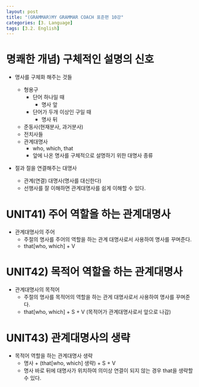 ```yaml
---
layout: post
title: "(GRAMMAR)MY GRAMMAR COACH 표준편 10강"
categories: [3. Language]
tags: [3.2. English]
---
```


# 명쾌한 개념) 구체적인 설명의 신호

* 명사를 구체화 해주는 것들
   * 형용구
      * 단어 하나일 때
         * 명사 앞
      * 단어가 두개 이상인 구일 때
         * 명사 뒤
   * 준동사(현재분사, 과거분사)
   * 전치사들
   * 관계대명사
      * who, which, that
      * 앞에 나온 명사를 구체적으로 설명하기 위한 대명사 종류

* 절과 절을 연결해주는 대명사
   * 관계(연결) 대명사(명사를 대신한다)
   * 선행사를 잘 이해하면 관계대명사를 쉽게 이해할 수 있다.

# UNIT41) 주어 역할을 하는 관계대명사

* 관계대명사의 주어
   * 주절의 명사를 주어의 역할을 하는 관계 대명사로서 사용하여 명사를 꾸며준다.
   * that[who, which] + V

# UNIT42) 목적어 역할을 하는 관계대명사

* 관계대명사의 목적어
   * 주절의 명사를 목적어의 역할을 하는 관게 대명사로서 사용하여 명사를 꾸며준다.
   * that[who, which] + S + V (목적어가 관계대명사로서 앞으로 나감)

# UNIT43) 관계대명사의 생략

* 목적어 역할을 하는 관계대명사 생략
   * 명사 + (that[who, which] 생략) + S + V
   * 명사 바로 뒤에 대명사가 위치하여 의미상 연결이 되지 않는 경우 that을 생략할 수 있다.